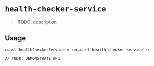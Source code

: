 # `health-checker-service`

> TODO: description

## Usage

```
const healthCheckerService = require('health-checker-service');

// TODO: DEMONSTRATE API
```
